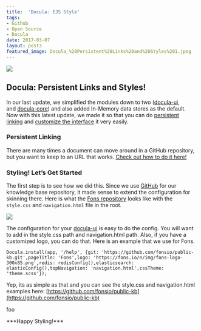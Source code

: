 ```yaml
---
title:  'Docula: EJS Style'
tags:
- Github
- Open Source
- Docula
date: 2017-03-07
layout: post3
featured_image: Docula_%20Persistent%20Links%20and%20Styles%201.jpeg
---
```


![](Images/Docula_%20Persistent%20Links%20and%20Styles%201.jpeg)

## Docula: Persistent Links and Styles!

In our last update, we simplified the modules down to two ([docula-ui](https://www.npmjs.com/package/docula-ui), and [docula-core](https://www.npmjs.com/package/docula-core)) and also added In-Memory data stores as the default. Now with this latest update, we made it so that you can do [persistent linking](https://docu.la/docs/article/configuration/deeplinks) and [customize the interface](https://docu.la/docs/article/configuration/customization) it very easily.

### Persistent Linking

There are many times a document can move around in a GitHub repository, but you want to keep to an URL that works. [Check out how to do it here!](https://docu.la/docs/article/configuration/deeplinks)

### Styling! Let’s Get Started

The first step is to see how we did this. Since we use [GitHub](https://github.com/) for our knowledge base repository, it made sense to extend the configuration for skinning there. Here is what the [Fons repository](https://github.com/fonsio/public-kb) looks like with the `style.css` and `navigation.html` file in the root.

![](Images/Docula_%20Persistent%20Links%20and%20Styles%202.png)

The configuration for your [docula-ui](https://www.npmjs.com/package/docula-ui) is easy to do the config. You will want to add in the style.css path and navigation.html path. Also, if you have a customized logo, you can do that. Here is an example that we use for Fons.

```
Docula.install(app, '/help', {git: 'https://github.com/fonsio/public-kb.git',pageTitle: 'Fons',logo: 'https://fons.io/n/img/fons-logo-300x85.png',redis: redisConfig(),elasticsearch: elasticConfig(),topNavigation: 'navigation.html',cssTheme: 'theme.scss'});
```

Yep, its as simple as that and you can see the style.css and navigation.html examples here: [https://github.com/fonsio/public-kb](https://github.com/fonsio/public-kb)

<div>
<p>foo</p>
</div>
***Happy Styling!***

